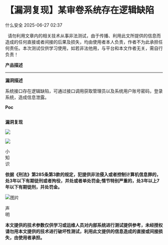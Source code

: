 #  【漏洞复现】某审卷系统存在逻辑缺陷  
 什么安全   2025-06-27 02:37  
  
  请勿利用文章内的相关技术从事非法测试，由于传播、利用此文所提供的信息而造成的任何直接或者间接的后果及损失，均由使用者本人负责，作者不为此承担任何责任。本次测试仅供学习使用，如若非法他用，与平台和本文作者无关，需自行负责！  
  
**产品描述**  
  
****  
**漏洞描述**  
  
系统接口存在逻辑缺陷，可通过接口调用获取管理员以及系统用户账号密码，登录系统，造成信息泄露。  
  
**Poc**  
  
```

```  
  
**漏洞复现**  
  
![](https://mmbiz.qpic.cn/mmbiz_png/w0DeFbFI15wyhSCPYJ8gGGSzjwibVq5guW0voNCd7HGTtc9jeCuADR5yhIhcJZTetLTTdIwSaNBhz6NfUM3udUg/640?wx_fmt=png&from=appmsg "")  
  
![](https://mmbiz.qpic.cn/mmbiz_png/w0DeFbFI15wyhSCPYJ8gGGSzjwibVq5gusIP43RCf7Jr41FF4DMiaRVSkQGFj7LrXK7gs6rHqII4NNFoeg69ISmg/640?wx_fmt=png&from=appmsg "")  
  
小  
知  
识  
  
  
  
  
**依据《刑法》第285条第3款的规定，犯提供非法侵入或者控制计算机信息罪的，处3年以下有期徒刑或者****拘役****，并处或者单处****罚金****;情节特别严重的，处3年以上7年以下有期徒刑，并处罚金。**  
  
![图片](https://mmbiz.qpic.cn/mmbiz_png/Gn0JbCnxttRbj4Mib3fcSfwr0tP4UxXtjf47HFwaZcgwWStzGNLNMlGKQJz902fHTT8PCfOwHedLqarXh0eC9KQ/640?wx_fmt=other&wxfrom=5&wx_lazy=1&wx_co=1&tp=webp "")  
  
声  
明  
  
  
  
**本文提供的技术参数仅供学习或运维人员对内部系统进行测试提供参考，未经授权请勿用本文提供的技术进行破坏性测试，利用此文提供的信息造成的直接或间接损失，由使用者承担。**  
  
  
